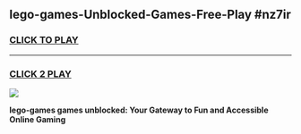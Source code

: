 
## lego-games-Unblocked-Games-Free-Play #nz7ir
<h3>
<a href="https://us.freeplayer.one?title=lego-games&ref=9M">CLICK TO PLAY</a></h3>
<hr>

<h3>
<a href="https://us.freeplayer.one?title=lego-games&ref=9M">CLICK 2 PLAY</a>
  
</h3>

<a href="https://us.freeplayer.one?title=lego-games&ref=9M"><img src="https://clearcache.store/games.png"></a>


**lego-games games unblocked: Your Gateway to Fun and Accessible Online Gaming**
